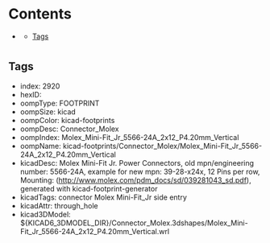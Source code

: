 



Contents
========

* [](#)
	* [Tags](#tags)

# 

## Tags

- index: 2920
- hexID: 
- oompType: FOOTPRINT
- oompSize: kicad
- oompColor: kicad-footprints
- oompDesc: Connector_Molex
- oompIndex: Molex_Mini-Fit_Jr_5566-24A_2x12_P4.20mm_Vertical
- oompName: kicad-footprints/Connector_Molex/Molex_Mini-Fit_Jr_5566-24A_2x12_P4.20mm_Vertical
- kicadDesc: Molex Mini-Fit Jr. Power Connectors, old mpn/engineering number: 5566-24A, example for new mpn: 39-28-x24x, 12 Pins per row, Mounting:  (http://www.molex.com/pdm_docs/sd/039281043_sd.pdf), generated with kicad-footprint-generator
- kicadTags: connector Molex Mini-Fit_Jr side entry
- kicadAttr: through_hole
- kicad3DModel: ${KICAD6_3DMODEL_DIR}/Connector_Molex.3dshapes/Molex_Mini-Fit_Jr_5566-24A_2x12_P4.20mm_Vertical.wrl
